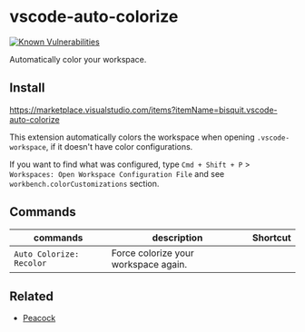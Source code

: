 # vscode-auto-colorize

[![Known Vulnerabilities](https://snyk.io/test/github/bisquit/vscode-auto-colorize/badge.svg)](https://snyk.io/test/github/bisquit/vscode-auto-colorize)

Automatically color your workspace.

## Install

https://marketplace.visualstudio.com/items?itemName=bisquit.vscode-auto-colorize

This extension automatically colors the workspace when opening `.vscode-workspace`, if it doesn't have color configurations.

If you want to find what was configured, type `Cmd + Shift + P` > `Workspaces: Open Workspace Configuration File` and see `workbench.colorCustomizations` section.

## Commands

| commands                 | description                          | Shortcut |
| ------------------------ | ------------------------------------ | -------- |
| `Auto Colorize: Recolor` | Force colorize your workspace again. |          |

## Related

- [Peacock](https://github.com/johnpapa/vscode-peacock)
